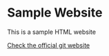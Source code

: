 # Sample Website

This is a sample HTML website 

[Check the official git website](http://git-scm.com)
